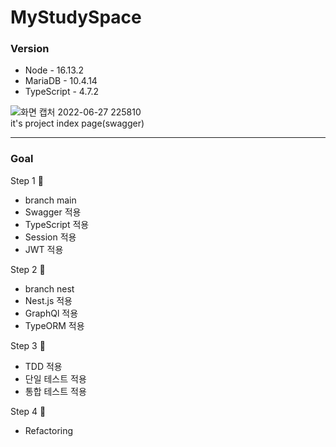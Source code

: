 # MyStudySpace  
### Version  
  - Node - 16.13.2
  - MariaDB - 10.4.14
  - TypeScript - 4.7.2

  
![화면 캡처 2022-06-27 225810](https://user-images.githubusercontent.com/55491073/175959400-e4b2f984-c6de-4188-9c13-f3a2becbbf3f.png)  
it's project index page(swagger)  

---

### Goal
Step 1 🏃  
  - branch main
  - Swagger 적용
  - TypeScript 적용   
  - Session 적용
  - JWT 적용

Step 2 🧍
  - branch nest 
  - Nest.js 적용
  - GraphQl 적용
  - TypeORM 적용  

Step 3 🧍  
  - TDD 적용
  - 단일 테스트 적용
  - 통합 테스트 적용  

Step 4 🧍 
  - Refactoring

